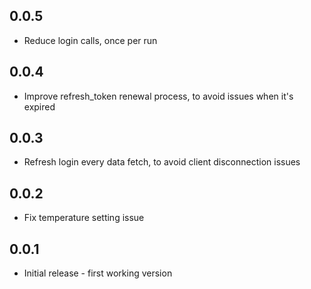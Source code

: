 ## 0.0.5

- Reduce login calls, once per run

## 0.0.4

- Improve refresh_token renewal process, to avoid issues when it's expired

## 0.0.3

- Refresh login every data fetch, to avoid client disconnection issues

## 0.0.2

- Fix temperature setting issue

## 0.0.1

- Initial release - first working version